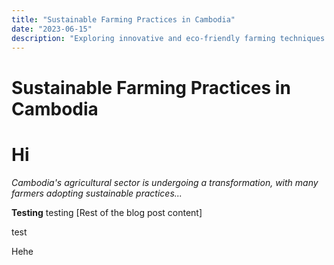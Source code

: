 ```yaml
---
title: "Sustainable Farming Practices in Cambodia"
date: "2023-06-15"
description: "Exploring innovative and eco-friendly farming techniques adopted by Cambodian farmers."
---
```


# Sustainable Farming Practices in Cambodia
# Hi
_Cambodia's agricultural sector is undergoing a transformation, with many farmers adopting sustainable practices..._

**Testing**
testing
[Rest of the blog post content]


test

Hehe